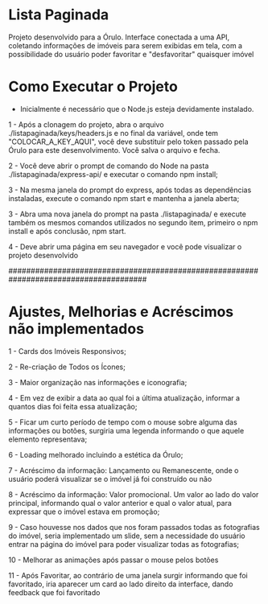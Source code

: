 # Lista Paginada
Projeto desenvolvido para a Órulo.
Interface conectada a uma API, coletando informações de imóveis para serem exibidas em tela, com a possibilidade do usuário poder favoritar e "desfavoritar" quaisquer imóvel

# Como Executar o Projeto
- Inicialmente é necessário que o Node.js esteja devidamente instalado.

1 - Após a clonagem do projeto, abra o arquivo ./listapaginada/keys/headers.js e no final da variável, onde tem "COLOCAR_A_KEY_AQUI", você deve substituir pelo token passado pela Órulo para este desenvolvimento. Você salva o arquivo e fecha.

2 - Você deve abrir o prompt de comando do Node na pasta ./listapaginada/express-api/ e executar o comando npm install;

3 - Na mesma janela do prompt do express, após todas as dependências instaladas, execute o comando npm start e mantenha a janela aberta;

3 - Abra uma nova janela do prompt na pasta ./listapaginada/ e execute também os mesmos comandos utilizados no segundo item, primeiro o npm install e após conclusão, npm start.

4 - Deve abrir uma página em seu navegador e você pode visualizar o projeto desenvolvido

#######################################################################################

# Ajustes, Melhorias e Acréscimos não implementados

1 - Cards dos Imóveis Responsivos;

2 - Re-criação de Todos os Ícones;

3 - Maior organização nas informações e iconografia;

4 - Em vez de exibir a data ao qual foi a última atualização, informar a quantos dias foi feita essa atualização;

5 - Ficar um curto período de tempo com o mouse sobre alguma das informações ou botões, surgiria uma legenda informando o que aquele elemento representava;

6 - Loading melhorado incluindo a estética da Órulo;

7 - Acréscimo da informação: Lançamento ou Remanescente, onde o usuário poderá visualizar se o imóvel já foi construído ou não

8 - Acréscimo da informação: Valor promocional. Um valor ao lado do valor principal, informando qual o valor anterior e qual o valor atual, para expressar que o imóvel estava em promoção;

9 - Caso houvesse nos dados que nos foram passados todas as fotografias do imóvel, seria implementado um slide, sem a necessidade do usuário entrar na página do imóvel para poder visualizar todas as fotografias;

10 - Melhorar as animações após passar o mouse pelos botões

11 - Após Favoritar, ao contrário de uma janela surgir informando que foi favoritado, iria aparecer um card ao lado direito da interface, dando feedback que foi favoritado


